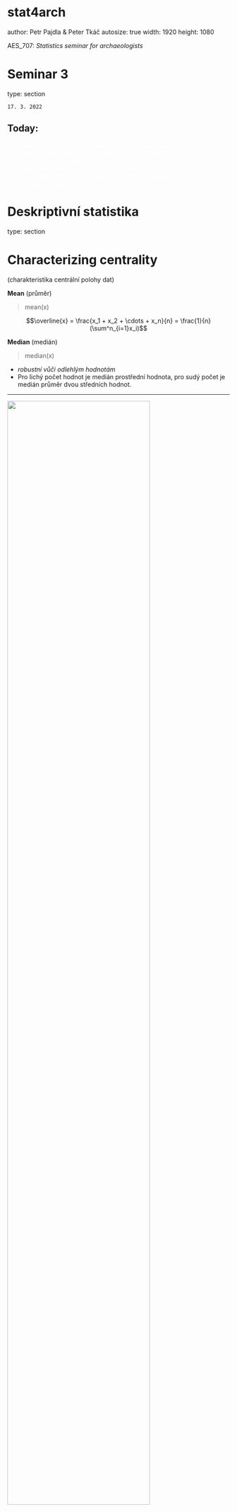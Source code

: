 stat4arch
========================================================
author: Petr Pajdla & Peter Tkáč
autosize: true
width: 1920
height: 1080

AES_707: *Statistics seminar for archaeologists*

<!-- <https://support.rstudio.com/hc/en-us/articles/200486468> -->

<!-- =============================================== -->

Seminar 3
========================================================
type: section



`17. 3. 2022`

## Today:
<ul style='color:white;'>
  <li>Organizing projects in R (moved from previous session).
  <li>Reading data into R (readr package, moved from previous session).
  <li>Data visualization, plots for one variable.
  <li>Descriptive stats (mean, sd, median, IQR etc.)
  <li>Data manipulation basics (base R and dplyr package).
  <li>Plotting in ggplot2.
</ul>

<!-- =============================================== -->

Deskriptivní statistika
========================================================
type: section

<!-- ----------------------------------------------- -->

Characterizing centrality
=====================================================
(charakteristika centrální polohy dat)  

**Mean** (průměr)  
   
  > mean(x)
  
   $$\overline{x} = \frac{x_1 + x_2 + \cdots + x_n}{n} = \frac{1}{n} (\sum^n_{i=1}x_i)$$

**Median** (medián)  
  
   > median(x)  
    
- *robustní vůči odlehlým hodnotám*  
- Pro lichý počet hodnot je medián prostřední hodnota, pro sudý počet je medián průměr dvou středních hodnot.

***

<img src="./fig/mean_median.png" style='width:80%;'>

<!-- ----------------------------------------------------------------------- -->
Characterizing dispersion or spread
===================================================
(charakteristika variability dat)  

**Range** (rozpětí)  
   `max(x) - min(x)` nebo `range(x)`

Variance (rozptyl) and **Standard deviation** (směrodatná odchylka)  
   `sd(x)`  
   $$s = \sqrt{s^2} = \sqrt{\frac{\sum(x_i-\overline{x})^2}{n-1}}$$

**Interquartile range** (midspread, IQR)  
   `IQR(x)`  
   *robustní vůči odlehlým hodnotám*

<!------------------------------------------------------------------------- -->

Why look at data then?
=======================================================
*Anscombe's quartet*



```
# A tibble: 4 × 6
  set    `mean(x)` `sd(x)` `mean(y)` `sd(y)` `cor(x, y)`
  <chr>      <dbl>   <dbl>     <dbl>   <dbl>       <dbl>
1 set  1         9    3.32      7.50    2.03       0.816
2 set  2         9    3.32      7.50    2.03       0.816
3 set  3         9    3.32      7.5     2.03       0.816
4 set  4         9    3.32      7.50    2.03       0.817
```

Čtyři sety dat, kdy všechny mají téměř totožné hodnoty popisné statistiky a korelace.

<!------------------------------------------------------------>

Why look at data then?
======================================================
![plot of chunk unnamed-chunk-4](seminar3-figure/unnamed-chunk-4-1.png)

<!------------------------------------------------------------------>

Let's practice?!
========================================================
type: section

<!-- ----------------------------------------------- -->

Practice
=======================================================
- Ukliďte si v Rstudiu
- Stáhněte si dataset ze studijních materiálů (`sem2_datasaurus.csv`);  
   (příp. zde: <https://tinyurl.com/sj5khba>).  
- Vytvořte si nový skript pro následující cvičení.
- Z knihovny načtěte package `tidyverse`.
- Mrkněte na dokumentaci funkce `read_csv()`.
- Jak načíst csv soubor do R?




<!-- ----------------------------------------------------------------------- -->

Visualizing data
========================================================
type: section

<!-- ----------------------------------------------- -->

Data viz
=======================================================

<img src="./fig/minard.png", style='width:80%;'>

(Minard)

<!-- ------------------------------------------------------------------------- -->

Data viz
=======================================================

<img src="./fig/snow.jpg", style='width:40%;'>

(Snow)

Data viz
=======================================================

<img src="./fig/pay_gap.jpg", style='width:40%;'>

(Paygap)

Types of graphs
===========================================================
type: section
<!-- ----------------------------------------------------------------------- -->

Bar chart (sloupcový graf)
===============================================================
Distribuce počtu hodnot kvalitativní proměnné,  
případně diskrétní kvantitativní proměnné.

![plot of chunk unnamed-chunk-6](seminar3-figure/unnamed-chunk-6-1.png)

<!-- ----------------------------------------------------------------------- -->

Histogram
=================================================================================
Distribuce hodnot kvantitativní proměnné.

![plot of chunk unnamed-chunk-7](seminar3-figure/unnamed-chunk-7-1.png)

<!-- ----------------------------------------------------------------------- -->

Density plot
=================================================================

Podobnost s histogramem, vhodný pro porovnávání.

![plot of chunk unnamed-chunk-8](seminar3-figure/unnamed-chunk-8-1.png)

<!-- ----------------------------------------------------------------------- -->

Boxplot (krabicový graf)
==================================================================
Porovnávání dvou a více kvantitativních proměnných  

<img src="./fig/boxplot.png" height="420">

<!-- ----------------------------------------------------------------------- -->

Boxplot (krabicový graf)
==================================================================

![plot of chunk unnamed-chunk-9](seminar3-figure/unnamed-chunk-9-1.png)

<!-- ------------------------------------------------------------------------ -->
Tvorba grafov v R
===================================================================
type: section
<ul style='color:white;'>
  <li>`plot`
  <li>`ggplot2`
</ul>

<!-- ------------------------------------------------------------------------- -->
plot, barplot,...
==============================================================
cvičná databáza `df2`

```
   lokalita objekty_ks
1 Vedrovice         27
2  Kyjovice         13
3  Pohansko         55
4 Mikulčice         29
5    Znojmo         20
```


```r
plot(df2)
```

![plot of chunk unnamed-chunk-11](seminar3-figure/unnamed-chunk-11-1.png)

***



```r
barplot(df2$objekty_ks, names.arg = df2$lokalita, col="lightblue")
```

![plot of chunk unnamed-chunk-12](seminar3-figure/unnamed-chunk-12-1.png)

<!-- -------------------------------------------------------------------- -->


ggplot - syntax
=============================================================

<!-- ----------------------------------------------------- -->

Barplot - použité dáta
============================================
incremental: false

```r
library(archdata)
data(EWBurials)
hroby<-data.frame(EWBurials)
head(hroby)
```

```
     Group  North  West         Age  Sex Direction Looking   Goods
011      2  96.96 90.32 Young Adult Male        42     283 Present
014      2 100.20 90.61 Young Adult Male        28     272 Present
015      2 101.74 91.62   Old Adult Male       350     219 Present
016a     2 101.00 90.47 Young Adult Male       335      60  Absent
018      2 101.65 90.46   Old Adult Male         3      86 Present
020      1  95.17 90.53 Young Adult Male       142      21  Absent
```

## Otázky
- aký je pomer mužských a ženských hrobov?
- aké je zastúpenie vekových kategórií medzi pohlaviami?
- líšila sa prítommosť milodarov (1) v závislosti na pohlaví alebo (2) v závislosti na veku?
- sú rozdiely medzi skupinami?

<!-- ----------------------------------- -->

Grafy
===============================================================
incremental: false

```r
p <- ggplot(hroby, aes(x=Sex))
p + geom_bar()
```

![plot of chunk unnamed-chunk-14](seminar3-figure/unnamed-chunk-14-1.png)

<!-- --------------------------------------- -->

Title
========================================================

First column.

***

Second column.

<!-- ----------------------------------------------- -->

Some basics
========================================================

- Two **spaces** at the end of the line break the line.
- HTML can be used to achieve practically anything.

```
<!-- comment -->
*italics*
**bold**
# Header 1 to #### Header 4
![alt  text](fix/path) - inserts figure
<url link> or (alt text)[url link]
`single line/word code`
```

<!-- ----------------------------------------------- -->

Section slide
========================================================
type: section

<!-- ----------------------------------------------- -->

Prompt slide
========================================================
type: prompt

<!-- ----------------------------------------------- -->

Alert slide
========================================================
type: alert
<!-- ----------------------------------------------- -->

